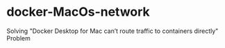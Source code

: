 # docker-MacOs-network

Solving "Docker Desktop for Mac can’t route traffic to containers directly" Problem
